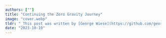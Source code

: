 ```yaml
---
authors: [""]
title: "Continuing the Zero Gravity Journey"
image: "cover.webp"
tldr: "_This post was written by [George Wiese](https://github.com/georgwiese) and [Artem Grigor](https://github.com/ElusAegis). After Zero Gravity's 1st place finish at [ZK Hack Lisbon in April](https://zkhack.dev/2023/07/11/zk-hack-lisbon/), PSE recognized the potential of the Zero Gravity project and provided a grant for further research in the ZKML area._"
date: "2023-10-19"
---
```

